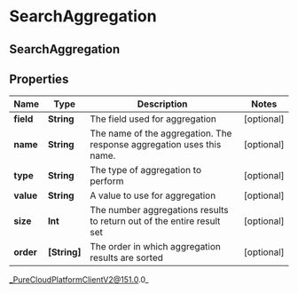 # SearchAggregation

## SearchAggregation

## Properties

|Name | Type | Description | Notes|
|------------ | ------------- | ------------- | -------------|
| **field** | **String** | The field used for aggregation | [optional] |
| **name** | **String** | The name of the aggregation. The response aggregation uses this name. | [optional] |
| **type** | **String** | The type of aggregation to perform | [optional] |
| **value** | **String** | A value to use for aggregation | [optional] |
| **size** | **Int** | The number aggregations results to return out of the entire result set | [optional] |
| **order** | **[String]** | The order in which aggregation results are sorted | [optional] |



_PureCloudPlatformClientV2@151.0.0_

